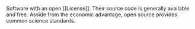 Software with an open [[License]]. Their source code is generally available and free. Asside from the economic advantage, open source provides common science standards. 